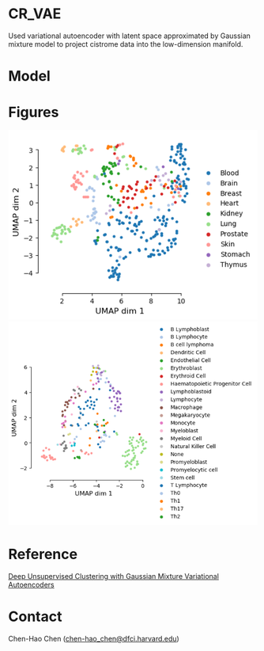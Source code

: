 # CR_VAE
Used variational autoencoder with latent space approximated by Gaussian mixture model to project cistrome data into the low-dimension manifold.

# Model

# Figures
![Cistrome_embedding](https://github.com/hyalin1127/CR_VAE/blob/master/figures/Cistrome_embedding_UMAP.png)
![Cistrome_embedding_Blood](https://github.com/hyalin1127/CR_VAE/blob/master/figures/Cistrome_blood_embedding_UMAP.png)

# Reference #
[Deep Unsupervised Clustering with Gaussian Mixture Variational Autoencoders](https://arxiv.org/abs/1611.02648)

# Contact #
Chen-Hao Chen (chen-hao_chen@dfci.harvard.edu)
